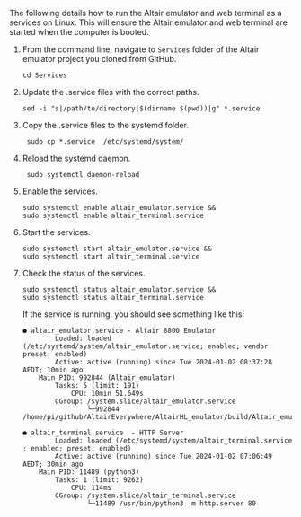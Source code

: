 The following details how to run the Altair emulator and web terminal as a services on Linux. This will ensure the Altair emulator and web terminal are started when the computer is booted.

1. From the command line, navigate to `Services` folder of the Altair emulator project you cloned from GitHub.

   ```shell
   cd Services
   ```

2. Update the .service files with the correct paths.
   
   ```shell
   sed -i "s|/path/to/directory|$(dirname $(pwd))|g" *.service 
   ```
3. Copy the .service files to the systemd folder.
   
   ```shell
    sudo cp *.service  /etc/systemd/system/
    ```
4. Reload the systemd daemon.
    
    ```shell
     sudo systemctl daemon-reload
     ```

5. Enable the services.
   
    ```shell
    sudo systemctl enable altair_emulator.service &&
    sudo systemctl enable altair_terminal.service
    ```

6. Start the services.

    ```shell
    sudo systemctl start altair_emulator.service &&
    sudo systemctl start altair_terminal.service
    ```

7. Check the status of the services.

    ```shell
    sudo systemctl status altair_emulator.service &&
    sudo systemctl status altair_terminal.service
    ```

    If the service is running, you should see something like this:

    ```shell
    ● altair_emulator.service - Altair 8800 Emulator
            Loaded: loaded (/etc/systemd/system/altair_emulator.service; enabled; vendor preset: enabled)
            Active: active (running) since Tue 2024-01-02 08:37:28 AEDT; 10min ago
        Main PID: 992844 (Altair_emulator)
            Tasks: 5 (limit: 191)
                CPU: 10min 51.649s
            CGroup: /system.slice/altair_emulator.service
                    └─992844 /home/pi/github/AltairEverywhere/AltairHL_emulator/build/Altair_emulator

    ```

    ```shell
    ● altair_terminal.service  - HTTP Server
            Loaded: loaded (/etc/systemd/system/altair_terminal.service ; enabled; preset: enabled)
            Active: active (running) since Tue 2024-01-02 07:06:49 AEDT; 30min ago
        Main PID: 11489 (python3)
            Tasks: 1 (limit: 9262)
                CPU: 114ms
            CGroup: /system.slice/altair_terminal.service 
                    └─11489 /usr/bin/python3 -m http.server 80
    ```
